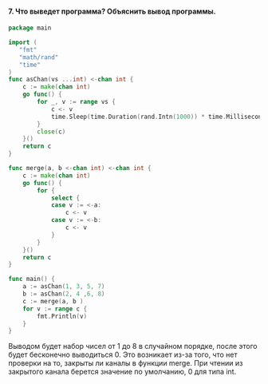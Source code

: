 #### 7. Что выведет программа? Объяснить вывод программы.

```go
package main

import (
   "fmt"
   "math/rand"
   "time" 
)
func asChan(vs ...int) <-chan int {
    c := make(chan int)
    go func() {
        for _, v := range vs {
            c <- v
            time.Sleep(time.Duration(rand.Intn(1000)) * time.Millisecond)
        }
        close(c) 
	}()
    return c 
}

func merge(a, b <-chan int) <-chan int {
    c := make(chan int)
    go func() {
        for {
            select {
            case v := <-a:
                c <- v
            case v := <-b:
                c <- v
            } 
        }
    }()
    return c 
}

func main() {
    a := asChan(1, 3, 5, 7)
    b := asChan(2, 4 ,6, 8)
    c := merge(a, b )
    for v := range c {
        fmt.Println(v)
    }
}
```

Выводом будет набор чисел от 1 до 8 в случайном порядке, после этого будет бесконечно выводиться 0.
Это возникает из-за того, что нет проверки на то, закрыты ли каналы в функции merge.
При чтении из закрытого канала берется значение по умолчанию, 0 для типа int.